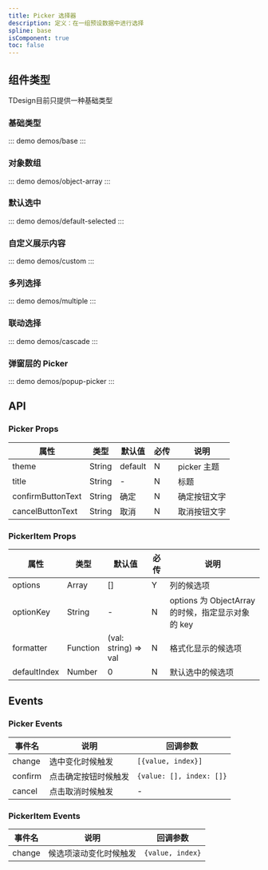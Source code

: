 ```yaml
---
title: Picker 选择器
description: 定义：在一组预设数据中进行选择
spline: base
isComponent: true
toc: false
---
```



## 组件类型

TDesign目前只提供一种基础类型

### 基础类型

::: demo demos/base
:::

### 对象数组

::: demo demos/object-array
:::

### 默认选中

::: demo demos/default-selected
:::

### 自定义展示内容

::: demo demos/custom
:::

### 多列选择

::: demo demos/multiple
:::

### 联动选择

::: demo demos/cascade
:::

### 弹窗层的 Picker

::: demo demos/popup-picker
:::

## API

### Picker Props

| 属性              | 类型   | 默认值  | 必传 | 说明         |
| ----------------- | ------ | ------- | ---- | ------------ |
| theme             | String | default | N    | picker 主题  |
| title             | String | -       | N    | 标题         |
| confirmButtonText | String | 确定    | N    | 确定按钮文字 |
| cancelButtonText  | String | 取消    | N    | 取消按钮文字 |

### PickerItem Props

| 属性         | 类型     | 默认值               | 必传 | 说明                                              |
| ------------ | -------- | -------------------- | ---- | ------------------------------------------------- |
| options      | Array    | []                   | Y    | 列的候选项                                        |
| optionKey    | String   | -                    | N    | options 为 ObjectArray 的时候，指定显示对象的 key |
| formatter    | Function | (val: string) => val | N    | 格式化显示的候选项                                |
| defaultIndex | Number   | 0                    | N    | 默认选中的候选项                                  |

## Events

### Picker Events

| 事件名  | 说明                 | 回调参数               |
| ------- | -------------------- | ---------------------- |
| change  | 选中变化时候触发     | `[{value, index}]`       |
| confirm | 点击确定按钮时候触发 | `{value: [], index: []}` |
| cancel  | 点击取消时候触发     | -                      |

### PickerItem Events

| 事件名 | 说明                   | 回调参数       |
| ------ | ---------------------- | -------------- |
| change | 候选项滚动变化时候触发 | `{value, index}` |
